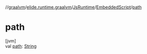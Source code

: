 //[graalvm](../../../../index.md)/[elide.runtime.graalvm](../../index.md)/[JsRuntime](../index.md)/[EmbeddedScript](index.md)/[path](path.md)

# path

[jvm]\
val [path](path.md): [String](https://kotlinlang.org/api/latest/jvm/stdlib/kotlin/-string/index.html)
